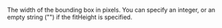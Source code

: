 The width of the bounding box in pixels. You can specify an integer, or an empty string ("") if the fitHeight is specified.
